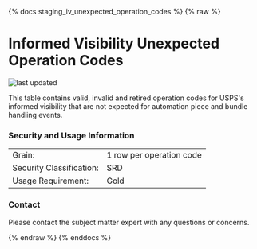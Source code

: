 {% docs staging_iv_unexpected_operation_codes %}
{% raw %}

# Informed Visibility Unexpected Operation Codes

![last updated](assets/update_badges/staging_iv_unexpected_operation_codes.svg)

This table contains valid, invalid and retired operation codes for USPS's informed visibility that are 
not expected for automation piece and bundle handling events.

### Security and Usage Information
|     |                          |
| --- |--------------------------|
| Grain:                   | 1 row per operation code |
| Security Classification: | SRD |
| Usage Requirement:       | Gold |


### Contact
Please contact the subject matter expert with any questions or concerns.

{% endraw %}
{% enddocs %}